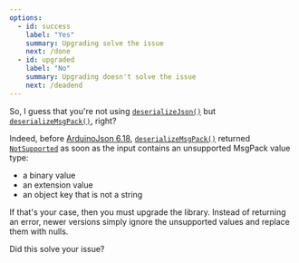 ```yaml
---
options:
  - id: success
    label: "Yes"
    summary: Upgrading solve the issue
    next: /done
  - id: upgraded
    label: "No"
    summary: Upgrading doesn't solve the issue
    next: /deadend
---
```


So, I guess that you're not using [`deserializeJson()`](/v6/api/json/deserializejson/) but [`deserializeMsgPack()`](/v6/api/msgpack/deserializemsgpack/), right?

Indeed, before [ArduinoJson 6.18](/news/2021/05/04/version-6-18-0/), [`deserializeMsgPack()`](/v6/api/msgpack/deserializemsgpack/) returned [`NotSupported`](/v6/api/misc/deserializationerror/#notsupported) as soon as the input contains an unsupported MsgPack value type:

* a binary value
* an extension value
* an object key that is not a string

If that's your case, then you must upgrade the library. Instead of returning an error, newer versions simply ignore the unsupported values and replace them with nulls.

Did this solve your issue?